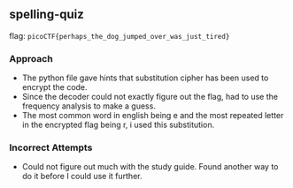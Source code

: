 ## spelling-quiz
flag: `picoCTF{perhaps_the_dog_jumped_over_was_just_tired}`

### Approach
* The python file gave hints that substitution cipher has been used to encrypt the code.
* Since the decoder could not exactly figure out the flag, had to use the frequency analysis to make a guess.
* The most common word in english being e and the most repeated letter in the encrypted flag being r, i used this substitution.

### Incorrect Attempts
* Could not figure out much with the study guide. Found another way to do it before I could use it further.
